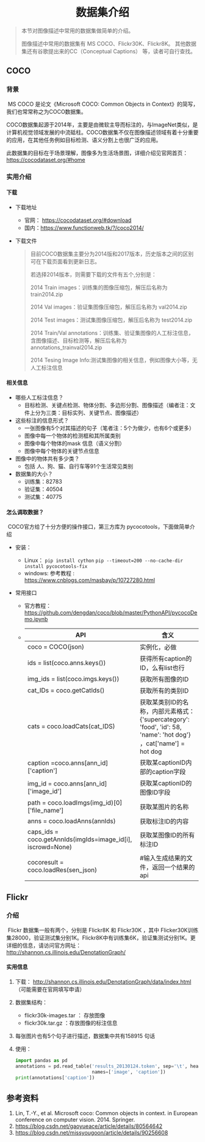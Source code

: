<center><h1>数据集介绍</h1></center>

> 本节对图像描述中常用的数据集做简单的介绍。
>
> 图像描述中常用的数据集有 MS COCO、Flickr30K、Flickr8K。 其他数据集还有谷歌提出来的CC（Conceptual Captions） 等，读者可自行查找。



## COCO

### 背景

​		MS COCO 是论文《Microsoft COCO: Common Objects in Context》的简写，我们也常常称之为COCO数据集。

​		COCO数据集起源于2014年，主要是由微软主导而标注的，与ImageNet类似，是计算机视觉领域发展的中流砥柱。COCO数据集不仅在图像描述领域有着十分重要的应用，在其他任务例如目标检测、语义分割上也很广泛的应用。

​		此数据集的目标在于场景理解，图像多为生活场景图，详细介绍见官网首页：https://cocodataset.org/#home 

### 实用介绍

#### 下载

* 下载地址

  * 官网： https://cocodataset.org/#download
  * 国内：https://www.functionweb.tk/?/coco2014/

* 下载文件

  >  目前COCO数据集主要分为2014版和2017版本，历史版本之间的区别可在下载页面看到更新日志。
  >
  > 若选择2014版本，则需要下载的文件有五个,分别是：
  >
  > 2014 Train images：训练集的图像压缩包，解压后名称为 train2014.zip
  >
  > 2014 Val images：验证集图像压缩包，解压后名称为 val2014.zip
  >
  > 2014 Test images：测试集图像压缩包，解压后名称为 test2014.zip
  >
  > 2014 Train/Val annotations：训练集、验证集图像的人工标注信息，含图像描述、目标检测等，解压后名称为 annotations_trainval2014.zip
  >
  > 2014 Tesing Image Info:测试集图像的相关信息，例如图像大小等，无人工标注信息

#### 相关信息

* 哪些人工标注信息？
  * 目标检测、关键点检测、物体分割、多边形分割、图像描述（编者注：文件上分为三类：目标实列、关键节点、图像描述）
* 这些标注的信息形式？
  * 一张图像有5个对其描述的句子（笔者注：5个为做少，也有6个或更多）
  * 图像中每一个物体的检测框和其所属类别
  * 图像中每个物体的mask 信息（语义分割）
  * 图像中每个物体的关键节点信息
* 图像中的物体共有多少类？
  * 包括 人、狗、猫、自行车等91个生活常见类别
* 数据集的大小？
  * 训练集：82783
  * 验证集：40504
  * 测试集：40775

#### 怎么调取数据？

​		COCO官方给了十分方便的操作接口，第三方库为  pycocotools，下面做简单介绍

* 安装：
  * Linux： `pip install cython`   `pip --timeout=200 --no-cache-dir install pycocotools-fix`
  * windows:  参考教程 : https://www.cnblogs.com/masbay/p/10727280.html

* 常用接口

  * 官方教程： https://github.com/dengdan/coco/blob/master/PythonAPI/pycocoDemo.ipynb

  * | API                                                          | 含义                                                         |
    | ------------------------------------------------------------ | ------------------------------------------------------------ |
    | coco = COCO(json)                                            | 实例化，必做                                                 |
    | ids = list(coco.anns.keys())                                 | 获得所有caption的ID，么有list也行                            |
    | img_ids = list(coco.imgs.keys())                             | 获取所有图像的ID                                             |
    | cat_IDs = coco.getCatIds()                                   | 获取所有的类别ID                                             |
    | cats = coco.loadCats(cat_IDS)                                | 获取某类别ID的名称，内部元素格式：{'supercategory': 'food', 'id': 58, 'name': 'hot dog'} ，cat['name'] =  hot dog |
    | caption =coco.anns\[ann_id]['caption']                       | 获取某captionID内部的caption字段                             |
    | img_id = coco.anns\[ann_id]['image_id']                      | 获取某captionID的图像ID字段                                  |
    | path = coco.loadImgs(img_id)\[0]['file_name']                | 获取某图片的名称                                             |
    | anns = coco.loadAnns(annIds)                                 | 获取标注ID的内容                                             |
    | caps_ids  = coco.getAnnIds(imgIds=image_id[i],  iscrowd=None) | 获取某图像ID的所有标注ID                                     |
    | cocoresult = coco.loadRes(sen_json)                          | #输入生成结果的文件，返回一个结果的api                       |

  



## Flickr

### 介绍

​		Flickr 数据集一般有两个，分别是 Flickr8K 和 Flickr30K ，其中 Flicker30K训练集28000，验证测试集分别1K。Flickr8K中有训练集6K，验证集测试分别1K。更详细的信息，请访问官方网址： http://shannon.cs.illinois.edu/DenotationGraph/

#### 实用信息

1. 下载： http://shannon.cs.illinois.edu/DenotationGraph/data/index.html （可能需要在官网填写申请）

2. 数据集结构：

   * flickr30k-images.tar ： 存放图像
   * flickr30k.tar.gz ：存放图像的标注信息

3. 每张图片也有5个句子进行描述，数据集中共有158915 句话

4. 使用：

   ```python
   import pandas as pd
   annotations = pd.read_table('results_20130124.token', sep='\t', header=None,
                               names=['image', 'caption'])
   print(annotations['caption'])
   ```



## 参考资料

1. Lin, T.-Y., et al. Microsoft coco: Common objects in context. in European conference on computer vision. 2014. Springer.
2. https://blog.csdn.net/gaoyueace/article/details/80564642
3. https://blog.csdn.net/missyougoon/article/details/90256608